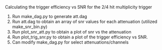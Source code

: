 Calculating the trigger efficiency vs SNR for the 2/4 hit multiplicity trigger

1) Run make_dag.py to generate att.dag 
2) Run att.dag to obtain an array of snr values for each attenuation (utilized make_snr_bin.py) 
3) Run plot_snr_att.py to obtain a plot of snr vs the attenuation 
4) Run plot_trig_snr.py to obtain a plot of the trigger efficiency vs SNR. 
5) Can modify make_dag.py for select attenuations/channels 
